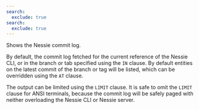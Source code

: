 ```yaml
---
search:
  exclude: true
search:
  exclude: true
---
```

<!--start-->

Shows the Nessie commit log.

By default, the commit log fetched for the current reference of the Nessie CLI, or
in the branch or tab specified using the `IN` clause. By default entities on the latest
commit of the branch or tag will be listed, which can be overridden using the `AT` clause.

The output can be limited using the `LIMIT` clause. It is safe to omit the `LIMIT` clause
for ANSI terminals, because the commit log will be safely paged with neither overloading
the Nessie CLI or Nessie server.
